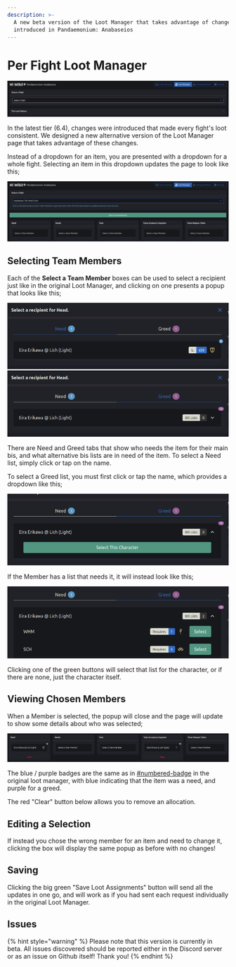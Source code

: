 ```yaml
---
description: >-
  A new beta version of the Loot Manager that takes advantage of changes
  introduced in Pandaemonium: Anabaseios
---
```


# Per Fight Loot Manager

![](<../.gitbook/assets/image (36).png>)

In the latest tier (6.4), changes were introduced that made every fight's loot consistent. We designed a new alternative version of the Loot Manager page that takes advantage of these changes.

Instead of a dropdown for an item, you are presented with a dropdown for a whole fight. Selecting an item in this dropdown updates the page to look like this;

![](<../.gitbook/assets/image (37).png>)

## Selecting Team Members

Each of the **Select a Team Member** boxes can be used to select a recipient just like in the original Loot Manager, and clicking on one presents a popup that looks like this;

![](<../.gitbook/assets/image (38).png>)![](<../.gitbook/assets/image (39).png>)

There are Need and Greed tabs that show who needs the item for their main bis, and what alternative bis lists are in need of the item. To select a Need list, simply click or tap on the name.

To select a Greed list, you must first click or tap the name, which provides a dropdown like this;

![](<../.gitbook/assets/image (40).png>)

If the Member has a list that needs it, it will instead look like this;

![](<../.gitbook/assets/image (41).png>)

Clicking one of the green buttons will select that list for the character, or if there are none, just the character itself.

## Viewing Chosen Members

When a Member is selected, the popup will close and the page will update to show some details about who was selected;

![](<../.gitbook/assets/image (42).png>)

The blue / purple badges are the same as in [#numbered-badge](loot-tracker.md#numbered-badge "mention") in the original loot manager, with blue indicating that the item was a need, and purple for a greed.

The red "Clear" button below allows you to remove an allocation.

## Editing a Selection

If instead you chose the wrong member for an item and need to change it, clicking the box will display the same popup as before with no changes!

## Saving

Clicking the big green "Save Loot Assignments" button will send all the updates in one go, and will work as if you had sent each request individually in the original Loot Manager.

## Issues

{% hint style="warning" %}
Please note that this version is currently in beta. All issues discovered should be reported either in the Discord server or as an issue on Github itself! Thank you!
{% endhint %}
